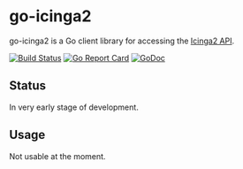 # go-icinga2

go-icinga2 is a Go client library for accessing the [Icinga2 API](http://docs.icinga.org/icinga2/latest/doc/module/icinga2/chapter/icinga2-api).

[![Build Status](https://travis-ci.org/xert/go-icinga2.svg?branch=master)](https://travis-ci.org/xert/go-icinga2)
[![Go Report Card](https://goreportcard.com/badge/github.com/xert/go-icinga2)](https://goreportcard.com/report/github.com/xert/go-icinga2)
[![GoDoc](https://godoc.org/github.com/xert/go-icinga2/icinga?status.svg)](https://godoc.org/github.com/xert/go-icinga2/icinga)

## Status ##

In very early stage of development.

## Usage ##

Not usable at the moment.
